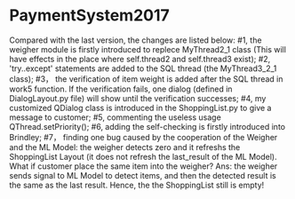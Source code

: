 # PaymentSystem2017
Compared with the last version, the changes are listed below:
#1, the weigher module is firstly introduced to replece MyThread2_1 class (This will have effects in the place where self.thread2 and self.thread3 exist);
#2, 'try..except' statements are added to the SQL thread (the MyThread3_2_1 class);
#3， the verification of item weight is added after the SQL thread in work5 function. If the verification fails, one dialog (defined in DialogLayout.py file) will show until the verification successes;
#4, my customized QDialog class is introduced in the ShoppingList.py to give a message to customer;
#5, commenting the useless usage QThread.setPriority();
#6, adding the self-checking is firstly introduced into Brindley;
#7， finding one bug caused by the cooperation of the Weigher and the ML Model: the weigher detects zero and it refreshs the ShoppingList Layout (it does not refresh the last_result of the ML Model). What if customer place the same item into the weigher? Ans: the weigher sends signal to ML Model to detect items, and then the detected result is the same as the last result. Hence, the the ShoppingList still is empty!

 
